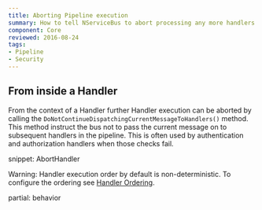 ```yaml
---
title: Aborting Pipeline execution
summary: How to tell NServiceBus to abort processing any more handlers in the pipeline
component: Core
reviewed: 2016-08-24
tags:
- Pipeline
- Security
---
```



## From inside a Handler

From the context of a Handler further Handler execution can be aborted by calling the `DoNotContinueDispatchingCurrentMessageToHandlers()` method. This method instruct the bus not to pass the current message on to subsequent handlers in the pipeline. This is often used by authentication and authorization handlers when those checks fail.

snippet: AbortHandler

Warning: Handler execution order by default is non-deterministic. To configure the ordering see [Handler Ordering](/nservicebus/handlers/handler-ordering.md).


partial: behavior